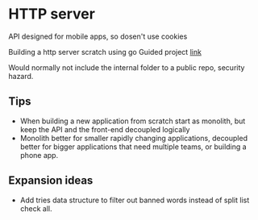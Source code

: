 # HTTP server

API designed for mobile apps, so dosen't use cookies

Building a http server scratch using go
Guided project [link](https://www.boot.dev/courses/learn-http-servers-golang)

Would normally not include the internal folder to a public repo, security hazard.

## Tips

* When building a new application from scratch start as monolith, but keep the API and the front-end decoupled logically
* Monolith better for smaller rapidly changing applications, decoupled better for bigger applications that need multiple teams, or building a phone app.

## Expansion ideas

* Add tries data structure to filter out banned words instead of split list check all.
